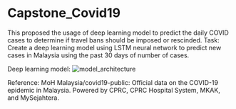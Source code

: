 # Capstone_Covid19
 This proposed the usage of deep learning model to predict  the daily COVID cases to determine if travel bans should be imposed or rescinded. Task: Create a deep learning model using LSTM neural network to predict new  cases in Malaysia using the past 30 days of number of cases.


Deep learning model:
![model_architecture](https://github.com/user-attachments/assets/74091a2c-2a61-46ba-b382-07f4104ebba6)

 
Reference: MoH
Malaysia/covid19-public: Official data on the COVID-19 epidemic in Malaysia. Powered 
by CPRC, CPRC Hospital System, MKAK, and MySejahtera. 
